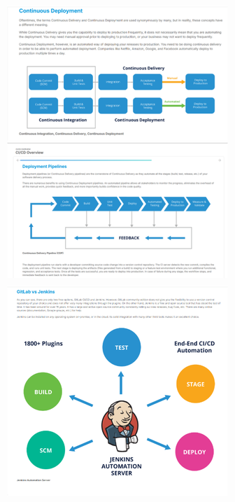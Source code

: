 ![alt text](image.png)
![alt text](image-1.png)

<!-- Tools for Deployment Pipeline
In order to automate the various stages of your deployment pipeline, you will need multiple tools. For example:

A version control system such as Git to store your source code.
A Continuous Integration (CI) tool such as Jenkins to run automated builds.
Test frameworks such as xUnit, Selenium, etc., to run various test suites.
A binary repository such as Artifactory to store build artifacts.
Configuration management tools such as Ansible.
A single dashboard to make the progress visible to everyone.
Frequent feedback in the form of emails, or Slack notifications.
And that’s not all. You will also need a single tool that can bring all these tools together to achieve CI/CD goals, -->

![alt text](image-2.png)